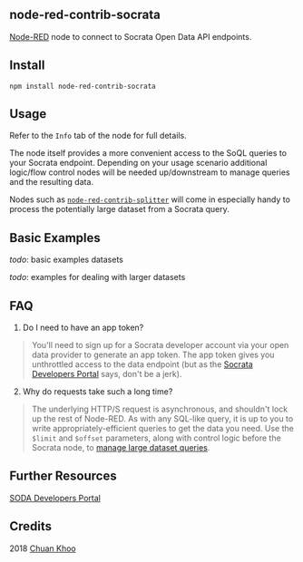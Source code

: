 node-red-contrib-socrata
------------------------

[Node-RED](http://nodered.org) node to connect to Socrata Open Data API endpoints.


Install
-------

    npm install node-red-contrib-socrata

Usage
-----
Refer to the `Info` tab of the node for full details.

The node itself provides a more convenient access to the SoQL queries to your Socrata endpoint. Depending on your usage scenario additional logic/flow control nodes will be needed up/downstream to manage queries and the resulting data.

Nodes such as [`node-red-contrib-splitter`](https://flows.nodered.org/node/node-red-contrib-splitter) will come in especially handy to process the potentially large dataset from a Socrata query.


Basic Examples
--------------
_todo_: basic examples datasets

_todo_: examples for dealing with larger datasets


FAQ
---
1. Do I need to have an app token?

> You'll need to sign up for a Socrata developer account via your open data provider to generate an app token. The app token gives you unthrottled access to the data endpoint (but as the [Socrata Developers Portal](https://dev.socrata.com/docs/app-tokens.html) says, don't be a jerk).

2. Why do requests take such a long time?

> The underlying HTTP/S request is asynchronous, and shouldn't lock up the rest of Node-RED. As with any SQL-like query, it is up to you to write appropriately-efficient queries to get the data you need. Use the `$limit` and `$offset` parameters, along with control logic before the Socrata node, to [manage large dataset queries](https://dev.socrata.com/docs/paging.html).


Further Resources
-----------------

[SODA Developers Portal](https://dev.socrata.com/docs/paging.html)



Credits
-------
2018 [Chuan Khoo](www.chuank.com)
